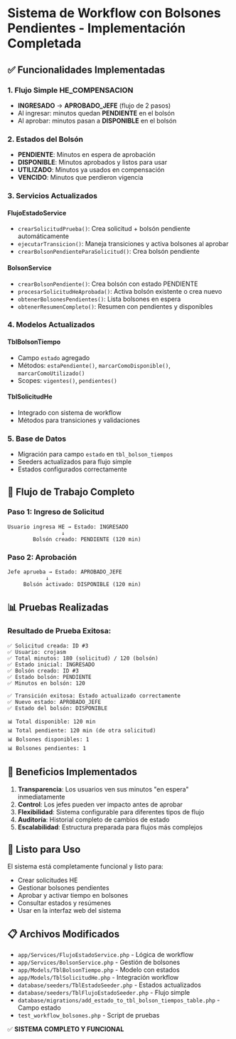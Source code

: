 # Sistema de Workflow con Bolsones Pendientes - Implementación Completada

## ✅ Funcionalidades Implementadas

### 1. Flujo Simple HE_COMPENSACION
- **INGRESADO** → **APROBADO_JEFE** (flujo de 2 pasos)
- Al ingresar: minutos quedan **PENDIENTE** en el bolsón
- Al aprobar: minutos pasan a **DISPONIBLE** en el bolsón

### 2. Estados del Bolsón
- **PENDIENTE**: Minutos en espera de aprobación
- **DISPONIBLE**: Minutos aprobados y listos para usar
- **UTILIZADO**: Minutos ya usados en compensación
- **VENCIDO**: Minutos que perdieron vigencia

### 3. Servicios Actualizados

#### FlujoEstadoService
- `crearSolicitudPrueba()`: Crea solicitud + bolsón pendiente automáticamente
- `ejecutarTransicion()`: Maneja transiciones y activa bolsones al aprobar
- `crearBolsonPendienteParaSolicitud()`: Crea bolsón pendiente

#### BolsonService
- `crearBolsonPendiente()`: Crea bolsón con estado PENDIENTE
- `procesarSolicitudHeAprobada()`: Activa bolsón existente o crea nuevo
- `obtenerBolsonesPendientes()`: Lista bolsones en espera
- `obtenerResumenCompleto()`: Resumen con pendientes y disponibles

### 4. Modelos Actualizados

#### TblBolsonTiempo
- Campo `estado` agregado
- Métodos: `estaPendiente()`, `marcarComoDisponible()`, `marcarComoUtilizado()`
- Scopes: `vigentes()`, `pendientes()`

#### TblSolicitudHe
- Integrado con sistema de workflow
- Métodos para transiciones y validaciones

### 5. Base de Datos
- Migración para campo `estado` en `tbl_bolson_tiempos`
- Seeders actualizados para flujo simple
- Estados configurados correctamente

## 🔄 Flujo de Trabajo Completo

### Paso 1: Ingreso de Solicitud
```
Usuario ingresa HE → Estado: INGRESADO
                 ↓
        Bolsón creado: PENDIENTE (120 min)
```

### Paso 2: Aprobación
```
Jefe aprueba → Estado: APROBADO_JEFE
            ↓
     Bolsón activado: DISPONIBLE (120 min)
```

## 📊 Pruebas Realizadas

### Resultado de Prueba Exitosa:
```
✅ Solicitud creada: ID #3
✅ Usuario: crojasm
✅ Total minutos: 180 (solicitud) / 120 (bolsón)
✅ Estado inicial: INGRESADO
✅ Bolsón creado: ID #3
✅ Estado bolsón: PENDIENTE
✅ Minutos en bolsón: 120

✅ Transición exitosa: Estado actualizado correctamente
✅ Nuevo estado: APROBADO_JEFE
✅ Estado del bolsón: DISPONIBLE

📊 Total disponible: 120 min
📊 Total pendiente: 120 min (de otra solicitud)
📊 Bolsones disponibles: 1
📊 Bolsones pendientes: 1
```

## 🎯 Beneficios Implementados

1. **Transparencia**: Los usuarios ven sus minutos "en espera" inmediatamente
2. **Control**: Los jefes pueden ver impacto antes de aprobar
3. **Flexibilidad**: Sistema configurable para diferentes tipos de flujo
4. **Auditoría**: Historial completo de cambios de estado
5. **Escalabilidad**: Estructura preparada para flujos más complejos

## 🚀 Listo para Uso

El sistema está completamente funcional y listo para:
- Crear solicitudes HE
- Gestionar bolsones pendientes
- Aprobar y activar tiempo en bolsones
- Consultar estados y resúmenes
- Usar en la interfaz web del sistema

## 📋 Archivos Modificados

- `app/Services/FlujoEstadoService.php` - Lógica de workflow
- `app/Services/BolsonService.php` - Gestión de bolsones
- `app/Models/TblBolsonTiempo.php` - Modelo con estados
- `app/Models/TblSolicitudHe.php` - Integración workflow
- `database/seeders/TblEstadoSeeder.php` - Estados actualizados
- `database/seeders/TblFlujoEstadoSeeder.php` - Flujo simple
- `database/migrations/add_estado_to_tbl_bolson_tiempos_table.php` - Campo estado
- `test_workflow_bolsones.php` - Script de pruebas

✅ **SISTEMA COMPLETO Y FUNCIONAL**
